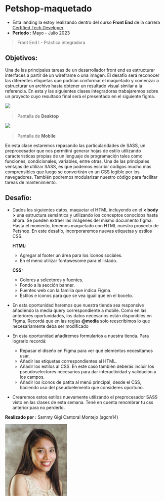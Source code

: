 Petshop-maquetado
=============
- Esta landing la estoy realizando dentro del curso **Front End** de la carrera [Certified Tech Developer](https://www.digitalhouse.com/ar/productos/programacion/certified-tech-developer "Certified Tech Developer") 
- **Periodo :** Mayo - Julio 2023
> Front End I - Práctica integradora


**Objetivos:**
--------------
 Una de las principales tareas de un desarrollador front end es estructurar interfaces a partir de un wireframe o una imagen. El desafío será reconocer las diferentes etiquetas que podrían conformar el maquetado y comenzar a estructurar un archivo hasta obtener un resultado visual similar a la referencia. En esta y las siguientes clases integradoras trabajaremos sobre un proyecto cuyo resultado final será el presentado en el siguiente figma.

 ![](https://raw.githubusercontent.com/sgcm14/petshop-maquetado/master/img/desktop.png)
> Pantalla de **Desktop**

![](https://raw.githubusercontent.com/sgcm14/petshop-maquetado/master/img/mobile.png)
> Pantalla de **Mobile**

En esta clase estaremos repasando las particularidades de SASS, un preprocesador que nos permitirá generar hojas de estilo utilizando características propias de un lenguaje de programación tales como funciones, condicionales, variables, entre otras.
Una de las principales ventajas de utilizar SASS, es que podemos escribir códigos mucho más comprensibles que luego se convertirán en un CSS legible por los navegadores.
También podremos modularizar nuestro código para facilitar tareas de mantenimiento.

**Desafío:**
------------

* Dados los siguientes datos, maquetar el HTML incluyendo en el **< body >** una estructura semántica y utilizando los conceptos conocidos hasta ahora. Se pueden extraer las imágenes del mismo documento figma.
Hasta el momento, tenemos maquetado con HTML nuestro proyecto de Petshop. En este desafío, incorporaremos nuevas etiquetas y estilos CSS.

    **HTML:**
    - Agregar al footer un área para los íconos sociales. 
    - En el menú utilizar fontawesome para el listado. 

    **CSS:** 
    - Colores a selectores y fuentes. 
    - Fondo a la sección banner. 
    - Fuentes web con la familia que indica Figma. 
    - Estilos e íconos para que se vea igual que en el boceto.

* En esta oportunidad haremos que nuestra tienda sea responsive añadiendo la media query correspondiente a mobile. Como en las anteriores oportunidades, los datos necesarios están disponibles en Figma.
Recordá que en las reglas **@media** solo reescribimos lo que necesariamente deba ser modificado

* En esta oportunidad añadiremos formularios a nuestra tienda. Para lograrlo recordá: 
    - Repasar el diseño en Figma para ver qué elementos necesitamos usar. 
    - Añadir las etiquetas correspondientes al HTML. 
    - Añadir los estilos al CSS. En este caso también deberás incluir los pseudoselectores necesarios para dar interactividad y validación a los campos. 
    - Añadir los íconos de patita al menú principal, desde el CSS, haciendo uso del pseudoelemento que consideres oportuno.

* Crearemos estos estilos nuevamente utilizando el preprocesador SASS visto en las clases de esta semana. Tené en cuenta renombrar tu css anterior para no perderlo.

**Realizado por :** Sammy Gigi Cantoral Montejo (sgcm14)

<img src ="https://raw.githubusercontent.com/sgcm14/sgcm14/main/sammy.jpg" width="200">